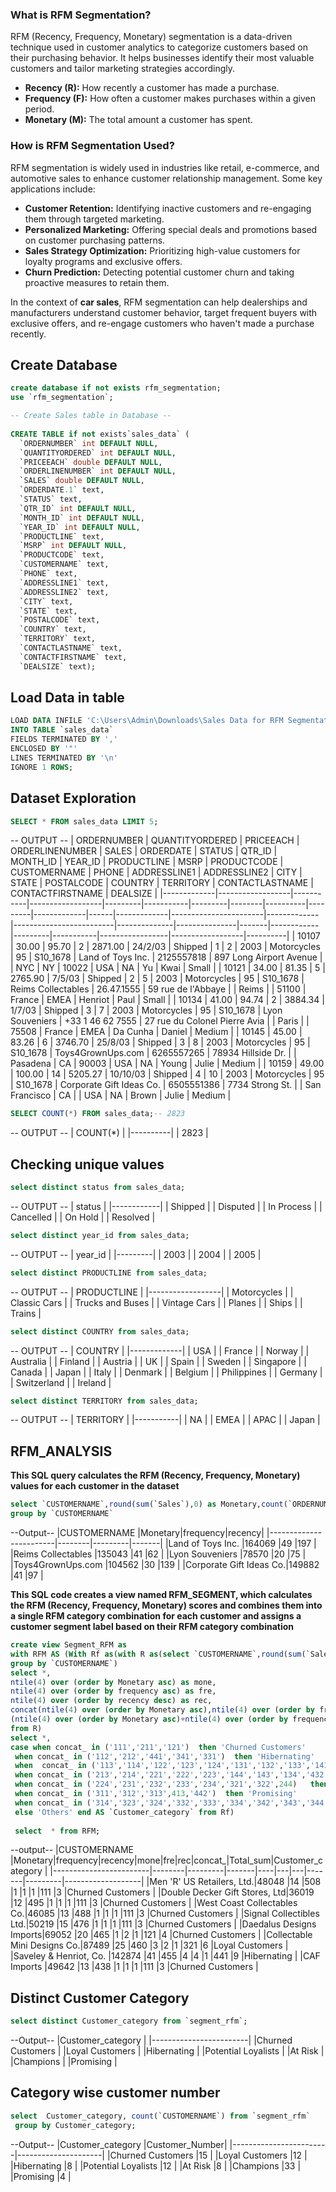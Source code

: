 ### What is RFM Segmentation?

RFM (Recency, Frequency, Monetary) segmentation is a data-driven technique used in customer analytics to categorize customers based on their purchasing behavior. It helps businesses identify their most valuable customers and tailor marketing strategies accordingly.

- **Recency (R):** How recently a customer has made a purchase.
- **Frequency (F):** How often a customer makes purchases within a given period.
- **Monetary (M):** The total amount a customer has spent.

### How is RFM Segmentation Used?

RFM segmentation is widely used in industries like retail, e-commerce, and automotive sales to enhance customer relationship management. Some key applications include:

- **Customer Retention:** Identifying inactive customers and re-engaging them through targeted marketing.
- **Personalized Marketing:** Offering special deals and promotions based on customer purchasing patterns.
- **Sales Strategy Optimization:** Prioritizing high-value customers for loyalty programs and exclusive offers.
- **Churn Prediction:** Detecting potential customer churn and taking proactive measures to retain them.

In the context of **car sales**, RFM segmentation can help dealerships and manufacturers understand customer behavior, target frequent buyers with exclusive offers, and re-engage customers who haven't made a purchase recently.

## Create Database 
```sql
create database if not exists rfm_segmentation;
use `rfm_segmentation`;

-- Create Sales table in Database --
 
CREATE TABLE if not exists`sales_data` (
  `ORDERNUMBER` int DEFAULT NULL,
  `QUANTITYORDERED` int DEFAULT NULL,
  `PRICEEACH` double DEFAULT NULL,
  `ORDERLINENUMBER` int DEFAULT NULL,
  `SALES` double DEFAULT NULL,
  `ORDERDATE.1` text,
  `STATUS` text,
  `QTR_ID` int DEFAULT NULL,
  `MONTH_ID` int DEFAULT NULL,
  `YEAR_ID` int DEFAULT NULL,
  `PRODUCTLINE` text,
  `MSRP` int DEFAULT NULL,
  `PRODUCTCODE` text,
  `CUSTOMERNAME` text,
  `PHONE` text,
  `ADDRESSLINE1` text,
  `ADDRESSLINE2` text,
  `CITY` text,
  `STATE` text,
  `POSTALCODE` text,
  `COUNTRY` text,
  `TERRITORY` text,
  `CONTACTLASTNAME` text,
  `CONTACTFIRSTNAME` text,
  `DEALSIZE` text);
  ```
  ## Load Data in table
  ```sql
  LOAD DATA INFILE 'C:\Users\Admin\Downloads\Sales Data for RFM Segmentation.csv' 
INTO TABLE `sales_data`
FIELDS TERMINATED BY ',' 
ENCLOSED BY '"' 
LINES TERMINATED BY '\n'
IGNORE 1 ROWS;
```
## Dataset Exploration

```sql
SELECT * FROM sales_data LIMIT 5;
```
-- OUTPUT --
| ORDERNUMBER | QUANTITYORDERED | PRICEEACH | ORDERLINENUMBER | SALES   | ORDERDATE | STATUS  | QTR_ID | MONTH_ID | YEAR_ID | PRODUCTLINE | MSRP | PRODUCTCODE | CUSTOMERNAME          | PHONE       | ADDRESSLINE1            | ADDRESSLINE2 | CITY          | STATE | POSTALCODE | COUNTRY | TERRITORY | CONTACTLASTNAME | CONTACTFIRSTNAME | DEALSIZE |
|-------------|------------------|-----------|------------------|---------|-----------|---------|--------|----------|---------|-------------|------|-------------|-----------------------|-------------|-------------------------|--------------|---------------|-------|------------|---------|-----------|-----------------|------------------|----------|
| 10107       | 30.00            | 95.70     | 2                | 2871.00 | 24/2/03   | Shipped | 1      | 2        | 2003    | Motorcycles | 95   | S10_1678    | Land of Toys Inc.     | 2125557818  | 897 Long Airport Avenue |              | NYC           | NY    | 10022      | USA     | NA        | Yu              | Kwai             | Small    |
| 10121       | 34.00            | 81.35     | 5                | 2765.90 | 7/5/03    | Shipped | 2      | 5        | 2003    | Motorcycles | 95   | S10_1678    | Reims Collectables    | 26.47.1555  | 59 rue de l'Abbaye     |              | Reims         |       | 51100      | France  | EMEA       | Henriot         | Paul             | Small    |
| 10134       | 41.00            | 94.74     | 2                | 3884.34 | 1/7/03    | Shipped | 3      | 7        | 2003    | Motorcycles | 95   | S10_1678    | Lyon Souveniers       | +33 1 46 62 7555 | 27 rue du Colonel Pierre Avia |              | Paris         |       | 75508      | France  | EMEA       | Da Cunha        | Daniel           | Medium   |
| 10145       | 45.00            | 83.26     | 6                | 3746.70 | 25/8/03   | Shipped | 3      | 8        | 2003    | Motorcycles | 95   | S10_1678    | Toys4GrownUps.com     | 6265557265  | 78934 Hillside Dr.     |              | Pasadena      | CA    | 90003      | USA     | NA        | Young           | Julie            | Medium   |
| 10159       | 49.00            | 100.00    | 14               | 5205.27 | 10/10/03  | Shipped | 4      | 10       | 2003    | Motorcycles | 95   | S10_1678    | Corporate Gift Ideas Co. | 6505551386  | 7734 Strong St.        |              | San Francisco | CA    |            | USA     | NA        | Brown           | Julie            | Medium   |

```sql
SELECT COUNT(*) FROM sales_data;-- 2823
```
-- OUTPUT --
| COUNT(*) |
|----------|
| 2823     |

## Checking unique values
```sql
select distinct status from sales_data;
```
-- OUTPUT --
| status     |
|------------|
| Shipped    |
| Disputed   |
| In Process |
| Cancelled  |
| On Hold    |
| Resolved   |

```sql
select distinct year_id from sales_data;
```
-- OUTPUT --
| year_id |
|---------|
| 2003    |
| 2004    |
| 2005    |

```sql
select distinct PRODUCTLINE from sales_data;
```
-- OUTPUT --
| PRODUCTLINE      |
|------------------|
| Motorcycles      |
| Classic Cars     |
| Trucks and Buses |
| Vintage Cars     |
| Planes           |
| Ships            |
| Trains           |

```sql
select distinct COUNTRY from sales_data;
```
-- OUTPUT --
| COUNTRY     |
|-------------|
| USA         |
| France      |
| Norway      |
| Australia   |
| Finland     |
| Austria     |
| UK          |
| Spain       |
| Sweden      |
| Singapore   |
| Canada      |
| Japan       |
| Italy       |
| Denmark     |
| Belgium     |
| Philippines |
| Germany     |
| Switzerland |
| Ireland     |



```sql
select distinct TERRITORY from sales_data;
```
-- OUTPUT --
| TERRITORY |
|-----------|
| NA        |
| EMEA      |
| APAC      |
| Japan     |

## RFM_ANALYSIS
**This SQL query calculates the RFM (Recency, Frequency, Monetary) values for each customer in the dataset**
```sql
select `CUSTOMERNAME`,round(sum(`Sales`),0) as Monetary,count(`ORDERNUMBER`) as frequency,timestampdiff(day,(select max(`ORDERDATE.1`)from `sales_data`),max(`ORDERDATE.1`))*-1 as recency from `sales_data`
group by `CUSTOMERNAME`
```
--Output--
|CUSTOMERNAME            |Monetary|frequency|recency|
|------------------------|--------|---------|-------|
|Land of Toys Inc.       |164069  |49       |197    |
|Reims Collectables      |135043  |41       |62     |
|Lyon Souveniers         |78570   |20       |75     |
|Toys4GrownUps.com       |104562  |30       |139    |
|Corporate Gift Ideas Co.|149882  |41       |97     |

**This SQL code creates a view named RFM_SEGMENT, which calculates the RFM (Recency, Frequency, Monetary) scores and combines them into a single RFM category combination for each customer and assigns a customer segment label based on their RFM category combination**
```sql
create view Segment_RFM as
with RFM AS (With Rf as(with R as(select `CUSTOMERNAME`,round(sum(`Sales`),0) as Monetary,count(`ORDERNUMBER`) as frequency,timestampdiff(day,(select max(`ORDERDATE.1`)from `sales_data`),max(`ORDERDATE.1`))*-1 as recency from `sales_data`
group by `CUSTOMERNAME`)
select *, 
ntile(4) over (order by Monetary asc) as mone,
ntile(4) over (order by frequency asc) as fre,
ntile(4) over (order by recency desc) as rec,
concat(ntile(4) over (order by Monetary asc),ntile(4) over (order by frequency asc),ntile(4) over (order by recency desc)) as concat_,
(ntile(4) over (order by Monetary asc)+ntile(4) over (order by frequency asc)+ntile(4) over (order by recency desc)) as Total_sum 
from R)
select *,
case when concat_ in ('111','211','121')  then 'Churned Customers'
 when concat_ in ('112','212','441','341','331')  then 'Hibernating' 
 when  concat_ in ('113','114','122','123','124','131','132','133','141','142','422','242')   then 'At Risk'
 when concat_ in ('213','214','221','222','223','144','143','134','432')   then 'Potential Loyalists' 
 when concat_ in ('224','231','232','233','234','321','322',244)   then 'Loyal Customers' 
 when concat_ in ('311','312','313',413,'442')  then 'Promising' 
 when concat_ in ('314','323','324','332','333','334','342','343','344','444','443','434')   then 'Champions' 
 else 'Others' end AS `Customer_category` from Rf)
 
 select  * from RFM;
```
--output--
|CUSTOMERNAME            |Monetary|frequency|recency|mone|fre|rec|concat_|Total_sum|Customer_category  |
|------------------------|--------|---------|-------|----|---|---|-------|---------|-------------------|
|Men 'R' US Retailers, Ltd.|48048   |14       |508    |1   |1  |1  |111    |3        |Churned Customers  |
|Double Decker Gift Stores, Ltd|36019   |12       |495    |1   |1  |1  |111    |3        |Churned Customers  |
|West Coast Collectables Co.|46085   |13       |488    |1   |1  |1  |111    |3        |Churned Customers  |
|Signal Collectibles Ltd.|50219   |15       |476    |1   |1  |1  |111    |3        |Churned Customers  |
|Daedalus Designs Imports|69052   |20       |465    |1   |2  |1  |121    |4        |Churned Customers  |
|Collectable Mini Designs Co.|87489   |25       |460    |3   |2  |1  |321    |6        |Loyal Customers    |
|Saveley & Henriot, Co.  |142874  |41       |455    |4   |4  |1  |441    |9        |Hibernating        |
|CAF Imports             |49642   |13       |438    |1   |1  |1  |111    |3        |Churned Customers  |

## Distinct Customer Category ##
``` sql
select distinct Customer_category from `segment_rfm`;
```
--Output--
|Customer_category       |
|------------------------|
|Churned Customers       |
|Loyal Customers         |
|Hibernating             |
|Potential Loyalists     |
|At Risk                 |
|Champions               |
|Promising               |

## Category wise customer number ##
```sql
select  Customer_category, count(`CUSTOMERNAME`) from `segment_rfm` 
 group by Customer_category;
```
--Output--
|Customer_category       |Customer_Number|
|------------------------|---------------------|
|Churned Customers       |15                   |
|Loyal Customers         |12                   |
|Hibernating             |8                    |
|Potential Loyalists     |12                   |
|At Risk                 |8                    |
|Champions               |33                   |
|Promising               |4                    |



